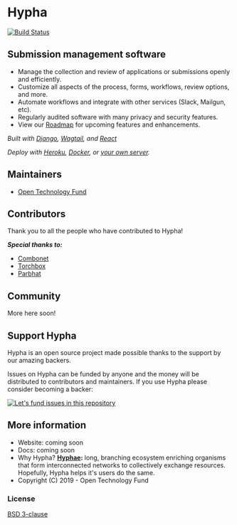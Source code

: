 # Hypha

<a href="https://travis-ci.org/opentechfund/opentech.fund">
 <img src="https://travis-ci.org/opentechfund/opentech.fund.svg?branch=master" alt="Build Status" />
</a>

## Submission management software

* Manage the collection and review of applications or submissions openly and efficiently.
* Customize all aspects of the process, forms, workflows, review options, and more.
* Automate workflows and integrate with other services (Slack, Mailgun, etc).
* Regularly audited software with many privacy and security features.
* View our [Roadmap](https://github.com/OpenTechFund/opentech.fund/wiki/Roadmap) for upcoming features and enhancements.

*Built with [Django](https://www.djangoproject.com/), [Wagtail](https://wagtail.io/), and [React](https://reactjs.org/)*

*Deploy with [Heroku](/wiki/Deployment:-Heroku), [Docker](/wiki/Deployment:-Docker), or [your own server](/wiki/Deployment:-Standalone-App).*

## Maintainers

- [Open Technology Fund](https://www.opentech.fund/)

## Contributors

Thank you to all the people who have contributed to Hypha!

***Special thanks to:***

- [Combonet](https://www.combonet.se/)
- [Torchbox](https://torchbox.com/digital-products/)
- [Parbhat](https://parbhatpuri.com/)

## Community

More here soon!

## Support Hypha

Hypha is an open source project made possible thanks to the support by our amazing backers.

Issues on Hypha can be funded by anyone and the money will be distributed to contributors and maintainers. If you use Hypha please consider becoming a backer:

[![Let's fund issues in this repository](https://issuehunt.io/static/embed/issuehunt-button-v1.svg)](https://issuehunt.io/r/OpenTechFund/opentech.fund)

## More information

* Website: coming soon
* Docs: coming soon
* Why Hypha? **[Hyphae](https://en.wikipedia.org/wiki/Mycorrhizal_network):** long, branching ecosystem enriching organisms that form interconnected networks to collectively exchange resources. Hopefully, Hypha helps it's users do the same.
* Copyright (C) 2019 - Open Technology Fund

### License

[BSD 3-clause](./LICENSE)
